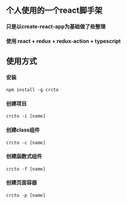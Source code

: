 ## 个人使用的一个react脚手架
#### 只是以create-react-app为基础做了些整理
#### 使用 react + redux + redux-action + typescript

## 使用方式
#### 安装
`npm install -g crcto`

#### 创建项目
`crcto -i [name]`
#### 创建class组件
`crcto -c [name]`
#### 创建函数式组件
`crcto -f [name]`
#### 创建页面容器
`crcto -p [name]`
